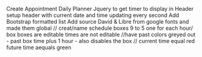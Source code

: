 Create Appointment Daily Planner
Jquery to get timer to display in Header
setup header with current date and time updating every second
Add Bootstrap formatted list 
Add source David & Libre from google fonts and made them global
// creat/name schedule boxes 9 to 5 one for each hour/ box 
boxes are editable
times are not editable
//have past colors greyed out - past box time plus 1 hour - also disables the box 
// current time equal red 
future time aequals green